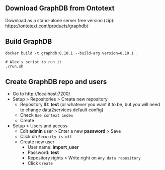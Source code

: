 ## Download GraphDB from Ontotext

Download as a stand-alone server free version (zip): https://ontotext.com/products/graphdb/

## Build GraphDB

```shell
docker build -t graphdb:8.10.1 --build-arg version=8.10.1 .

# Alex's script to run it
./run.sh
```



## Create GraphDB repo and users

- Go to http://localhost:7200/
- Setup > Repositories > Create new repository
  - Repository ID: **test** (or whatever you want it to be, but you will need to change data2services default config)
  - Check `Use context index`
  - Create
- Setup > Users and access
  - Edit **admin** user > Enter a new **password** > Save
  - Click on `Security is off` 
  - Create new user
    - User name: **import_user**
    - Password: **test**
    - Repository rights > Write right on `Any data repository`
    - Click `Create`

